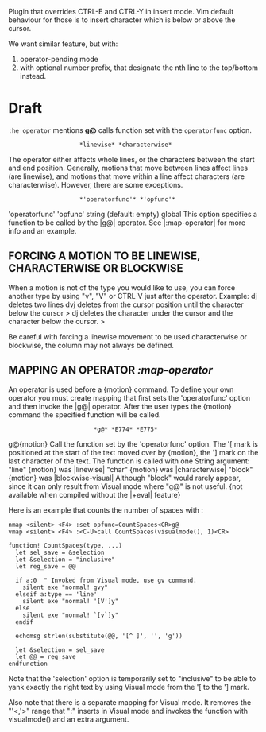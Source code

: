 Plugin that overrides CTRL-E and CTRL-Y in insert mode.
Vim default behaviour for those is to insert character which is below or above the cursor.

We want similar feature, but with:

1. operator-pending mode
2. with optional number prefix, that designate the nth line to the top/bottom instead.

Draft
=====

`:he operator` mentions **g@** calls function set with the `operatorfunc` option.

						*linewise* *characterwise*
The operator either affects whole lines, or the characters between the start and end position.  Generally, motions that move between lines affect lines (are linewise), and motions that move within a line affect characters (are characterwise).  However, there are some exceptions.

						*'operatorfunc'* *'opfunc'*
'operatorfunc' 'opfunc'	string	(default: empty) global
	This option specifies a function to be called by the |g@| operator.
	See |:map-operator| for more info and an example.

FORCING A MOTION TO BE LINEWISE, CHARACTERWISE OR BLOCKWISE
-----------------------------------------------------------

When a motion is not of the type you would like to use, you can force another type by using "v", "V" or CTRL-V just after the operator.
Example: 
	dj deletes two lines 
	dvj deletes from the cursor position until the character below the cursor >
	d<C-V>j deletes the character under the cursor and the character below the cursor. >

Be careful with forcing a linewise movement to be used characterwise or blockwise, the column may not always be defined.

MAPPING AN OPERATOR				*:map-operator*
--------------------------------------

An operator is used before a {motion} command.  To define your own operator
you must create mapping that first sets the 'operatorfunc' option and then
invoke the |g@| operator.  After the user types the {motion} command the
specified function will be called.

							*g@* *E774* *E775*
g@{motion}		Call the function set by the 'operatorfunc' option.
			The '[ mark is positioned at the start of the text
			moved over by {motion}, the '] mark on the last
			character of the text.
			The function is called with one String argument:
			    "line"	{motion} was |linewise|
			    "char"	{motion} was |characterwise|
			    "block"	{motion} was |blockwise-visual|
			Although "block" would rarely appear, since it can
			only result from Visual mode where "g@" is not useful.
			{not available when compiled without the |+eval|
			feature}

Here is an example that counts the number of spaces with <F4>: 

	nmap <silent> <F4> :set opfunc=CountSpaces<CR>g@ 
    vmap <silent> <F4> :<C-U>call CountSpaces(visualmode(), 1)<CR> 

    function! CountSpaces(type, ...) 
      let sel_save = &selection 
      let &selection = "inclusive" 
      let reg_save = @@

	  if a:0  " Invoked from Visual mode, use gv command.
	    silent exe "normal! gvy"
	  elseif a:type == 'line'
	    silent exe "normal! '[V']y"
	  else
	    silent exe "normal! `[v`]y"
	  endif

	  echomsg strlen(substitute(@@, '[^ ]', '', 'g'))

	  let &selection = sel_save
	  let @@ = reg_save
	endfunction

Note that the 'selection' option is temporarily set to "inclusive" to be able
to yank exactly the right text by using Visual mode from the '[ to the ']
mark.

Also note that there is a separate mapping for Visual mode.  It removes the
"'<,'>" range that ":" inserts in Visual mode and invokes the function with
visualmode() and an extra argument.


